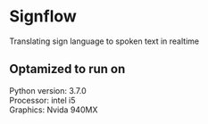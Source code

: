 # Signflow
Translating sign language to spoken text in realtime

## Optamized to run on
Python version: 3.7.0<br>
Processor: intel i5<br>
Graphics: Nvida 940MX
